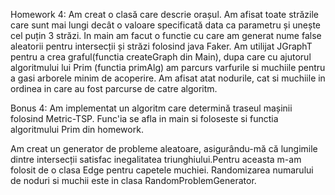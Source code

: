 Homework 4:
Am creat o clasă care descrie orașul.
Am afisat toate străzile care sunt mai lungi decât o valoare specificată data ca parametru și unește cel puțin 3 străzi.
In main am facut o functie cu care am generat nume false aleatorii pentru intersecții și străzi folosind java Faker.
Am utilijat JGraphT pentru a crea graful(functia createGraph din Main), dupa care cu ajutorul algoritmului lui Prim (functia primAlg) am parcurs varfurile si muchiile pentru a gasi arborele minim de acoperire. Am afisat atat nodurile, cat si muchiile in ordinea in care au fost parcurse de catre algoritm.

Bonus 4:
Am implementat un algoritm care determină traseul mașinii folosind Metric-TSP. Func'ia se afla in main si foloseste si functia algoritmului Prim din homework.

Am creat un generator de probleme aleatoare, asigurându-mă că lungimile dintre intersecții satisfac inegalitatea triunghiului.Pentru aceasta m-am folosit de o clasa Edge pentru capetele muchiei. Randomizarea numarului de noduri si muchii este in clasa RandomProblemGenerator.